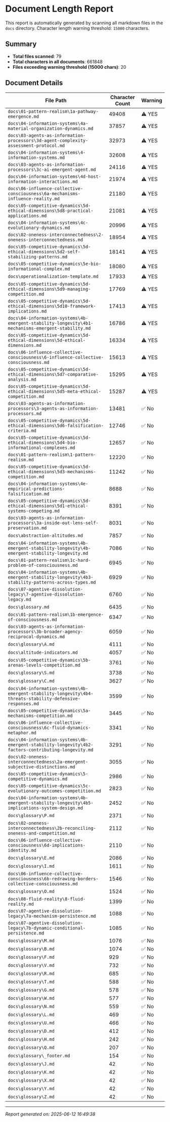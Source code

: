 # Document Length Report

This report is automatically generated by scanning all markdown files in the `docs` directory.
Character length warning threshold: `15000` characters.

## Summary

- **Total files scanned**: 79
- **Total characters in all documents**: 661848
- **Files exceeding warning threshold (15000 chars)**: 20

## Document Details

| File Path | Character Count | Warning |
|---|---|---|
| `docs\01-pattern-realism\1a-pathway-emergence.md` | 49408 | ⚠️ YES |
| `docs\04-information-systems\4a-material-organization-dynamics.md` | 37857 | ⚠️ YES |
| `docs\03-agents-as-information-processors\3d-agent-complexity-assessment-protocol.md` | 32973 | ⚠️ YES |
| `docs\04-information-systems\4-information-systems.md` | 32608 | ⚠️ YES |
| `docs\03-agents-as-information-processors\3c-ai-emergent-agent.md` | 24116 | ⚠️ YES |
| `docs\04-information-systems\4d-host-information-interactions.md` | 21974 | ⚠️ YES |
| `docs\06-influence-collective-consciousness\6a-mechanisms-influence-reality.md` | 21180 | ⚠️ YES |
| `docs\05-competitive-dynamics\5d-ethical-dimensions\5d8-practical-applications.md` | 21081 | ⚠️ YES |
| `docs\04-information-systems\4c-evolutionary-dynamics.md` | 20996 | ⚠️ YES |
| `docs\02-oneness-interconnectedness\2-oneness-interconnectedness.md` | 18954 | ⚠️ YES |
| `docs\05-competitive-dynamics\5d-ethical-dimensions\5d2-self-stabilizing-patterns.md` | 18141 | ⚠️ YES |
| `docs\05-competitive-dynamics\5e-bio-informational-complex.md` | 18080 | ⚠️ YES |
| `docs\operationalization-template.md` | 17933 | ⚠️ YES |
| `docs\05-competitive-dynamics\5d-ethical-dimensions\5d9-managing-competition.md` | 17769 | ⚠️ YES |
| `docs\05-competitive-dynamics\5d-ethical-dimensions\5d10-framework-implications.md` | 17413 | ⚠️ YES |
| `docs\04-information-systems\4b-emergent-stability-longevity\4b1-mechanisms-emergent-stability.md` | 16786 | ⚠️ YES |
| `docs\05-competitive-dynamics\5d-ethical-dimensions\5d-ethical-dimensions.md` | 16334 | ⚠️ YES |
| `docs\06-influence-collective-consciousness\6-influence-collective-consciousness.md` | 15613 | ⚠️ YES |
| `docs\05-competitive-dynamics\5d-ethical-dimensions\5d7-comparative-analysis.md` | 15295 | ⚠️ YES |
| `docs\05-competitive-dynamics\5d-ethical-dimensions\5d5-meta-ethical-competition.md` | 15287 | ⚠️ YES |
| `docs\03-agents-as-information-processors\3-agents-as-information-processors.md` | 13481 | ✅ No |
| `docs\05-competitive-dynamics\5d-ethical-dimensions\5d6-falsification-criteria.md` | 12746 | ✅ No |
| `docs\05-competitive-dynamics\5d-ethical-dimensions\5d4-bio-informational-complexes.md` | 12657 | ✅ No |
| `docs\01-pattern-realism\1-pattern-realism.md` | 12220 | ✅ No |
| `docs\05-competitive-dynamics\5d-ethical-dimensions\5d3-mechanisms-competition.md` | 11242 | ✅ No |
| `docs\04-information-systems\4e-empirical-predictions-falsification.md` | 8688 | ✅ No |
| `docs\05-competitive-dynamics\5d-ethical-dimensions\5d1-ethical-systems-competing.md` | 8391 | ✅ No |
| `docs\03-agents-as-information-processors\3a-inside-out-lens-self-preservation.md` | 8031 | ✅ No |
| `docs\abstraction-altitudes.md` | 7857 | ✅ No |
| `docs\04-information-systems\4b-emergent-stability-longevity\4b-emergent-stability-longevity.md` | 7086 | ✅ No |
| `docs\01-pattern-realism\1c-hard-problem-of-consciousness.md` | 6945 | ✅ No |
| `docs\04-information-systems\4b-emergent-stability-longevity\4b3-stability-patterns-across-types.md` | 6929 | ✅ No |
| `docs\07-agentive-dissolution-legacy\7-agentive-dissolution-legacy.md` | 6760 | ✅ No |
| `docs\glossary.md` | 6435 | ✅ No |
| `docs\01-pattern-realism\1b-emergence-of-consciousness.md` | 6347 | ✅ No |
| `docs\03-agents-as-information-processors\3b-broader-agency-reciprocal-dynamics.md` | 6059 | ✅ No |
| `docs\glossary\A.md` | 4111 | ✅ No |
| `docs\altitude-indicators.md` | 4057 | ✅ No |
| `docs\05-competitive-dynamics\5b-arenas-levels-competition.md` | 3761 | ✅ No |
| `docs\glossary\S.md` | 3738 | ✅ No |
| `docs\glossary\C.md` | 3627 | ✅ No |
| `docs\04-information-systems\4b-emergent-stability-longevity\4b4-threats-stability-defensive-responses.md` | 3599 | ✅ No |
| `docs\05-competitive-dynamics\5a-mechanisms-competition.md` | 3445 | ✅ No |
| `docs\06-influence-collective-consciousness\6c-fluid-dynamics-metaphor.md` | 3341 | ✅ No |
| `docs\04-information-systems\4b-emergent-stability-longevity\4b2-factors-contributing-longevity.md` | 3291 | ✅ No |
| `docs\02-oneness-interconnectedness\2a-emergent-subjective-distinctions.md` | 3055 | ✅ No |
| `docs\05-competitive-dynamics\5-competitive-dynamics.md` | 2986 | ✅ No |
| `docs\05-competitive-dynamics\5c-evolutionary-outcomes-competition.md` | 2823 | ✅ No |
| `docs\04-information-systems\4b-emergent-stability-longevity\4b5-implications-system-design.md` | 2452 | ✅ No |
| `docs\glossary\P.md` | 2371 | ✅ No |
| `docs\02-oneness-interconnectedness\2b-reconciling-oneness-and-competition.md` | 2112 | ✅ No |
| `docs\06-influence-collective-consciousness\6d-implications-identity.md` | 2110 | ✅ No |
| `docs\glossary\E.md` | 2086 | ✅ No |
| `docs\glossary\I.md` | 1611 | ✅ No |
| `docs\06-influence-collective-consciousness\6b-redrawing-borders-collective-consciousness.md` | 1546 | ✅ No |
| `docs\glossary\O.md` | 1524 | ✅ No |
| `docs\08-fluid-reality\8-fluid-reality.md` | 1399 | ✅ No |
| `docs\07-agentive-dissolution-legacy\7a-mechanism-persistence.md` | 1088 | ✅ No |
| `docs\07-agentive-dissolution-legacy\7b-dynamic-conditional-persistence.md` | 1085 | ✅ No |
| `docs\glossary\M.md` | 1076 | ✅ No |
| `docs\glossary\B.md` | 1074 | ✅ No |
| `docs\glossary\F.md` | 929 | ✅ No |
| `docs\glossary\V.md` | 732 | ✅ No |
| `docs\glossary\R.md` | 685 | ✅ No |
| `docs\glossary\T.md` | 588 | ✅ No |
| `docs\glossary\G.md` | 578 | ✅ No |
| `docs\glossary\W.md` | 577 | ✅ No |
| `docs\glossary\N.md` | 559 | ✅ No |
| `docs\glossary\L.md` | 469 | ✅ No |
| `docs\glossary\U.md` | 466 | ✅ No |
| `docs\glossary\D.md` | 412 | ✅ No |
| `docs\glossary\H.md` | 242 | ✅ No |
| `docs\glossary\Q.md` | 207 | ✅ No |
| `docs\glossary\_footer.md` | 154 | ✅ No |
| `docs\glossary\J.md` | 42 | ✅ No |
| `docs\glossary\K.md` | 42 | ✅ No |
| `docs\glossary\X.md` | 42 | ✅ No |
| `docs\glossary\Y.md` | 42 | ✅ No |
| `docs\glossary\Z.md` | 42 | ✅ No |

---

*Report generated on: 2025-06-12 16:49:38*
